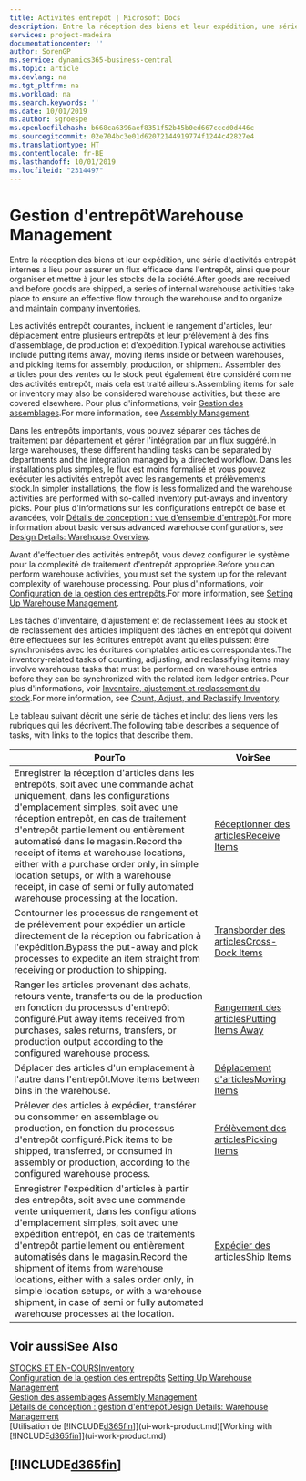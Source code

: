 ```yaml
---
title: Activités entrepôt | Microsoft Docs
description: Entre la réception des biens et leur expédition, une série d'activités entrepôt internes a lieu pour assurer un flux efficace dans l'entrepôt, ainsi que pour organiser et mettre à jour les stocks de la société.
services: project-madeira
documentationcenter: ''
author: SorenGP
ms.service: dynamics365-business-central
ms.topic: article
ms.devlang: na
ms.tgt_pltfrm: na
ms.workload: na
ms.search.keywords: ''
ms.date: 10/01/2019
ms.author: sgroespe
ms.openlocfilehash: b668ca6396aef8351f52b45b0ed667cccd0d446c
ms.sourcegitcommit: 02e704bc3e01d62072144919774f1244c42827e4
ms.translationtype: HT
ms.contentlocale: fr-BE
ms.lasthandoff: 10/01/2019
ms.locfileid: "2314497"
---
```

# <a name="warehouse-management"></a><span data-ttu-id="5ca1f-103">Gestion d'entrepôt</span><span class="sxs-lookup"><span data-stu-id="5ca1f-103">Warehouse Management</span></span>
<span data-ttu-id="5ca1f-104">Entre la réception des biens et leur expédition, une série d'activités entrepôt internes a lieu pour assurer un flux efficace dans l'entrepôt, ainsi que pour organiser et mettre à jour les stocks de la société.</span><span class="sxs-lookup"><span data-stu-id="5ca1f-104">After goods are received and before goods are shipped, a series of internal warehouse activities take place to ensure an effective flow through the warehouse and to organize and maintain company inventories.</span></span>

<span data-ttu-id="5ca1f-105">Les activités entrepôt courantes, incluent le rangement d'articles, leur déplacement entre plusieurs entrepôts et leur prélèvement à des fins d'assemblage, de production et d'expédition.</span><span class="sxs-lookup"><span data-stu-id="5ca1f-105">Typical warehouse activities include putting items away, moving items inside or between warehouses, and picking items for assembly, production, or shipment.</span></span> <span data-ttu-id="5ca1f-106">Assembler des articles pour des ventes ou le stock peut également être considéré comme des activités entrepôt, mais cela est traité ailleurs.</span><span class="sxs-lookup"><span data-stu-id="5ca1f-106">Assembling items for sale or inventory may also be considered warehouse activities, but these are covered elsewhere.</span></span> <span data-ttu-id="5ca1f-107">Pour plus d'informations, voir [Gestion des assemblages](assembly-assemble-items.md).</span><span class="sxs-lookup"><span data-stu-id="5ca1f-107">For more information, see [Assembly Management](assembly-assemble-items.md).</span></span>  

<span data-ttu-id="5ca1f-108">Dans les entrepôts importants, vous pouvez séparer ces tâches de traitement par département et gérer l'intégration par un flux suggéré.</span><span class="sxs-lookup"><span data-stu-id="5ca1f-108">In large warehouses, these different handling tasks can be separated by departments and the integration managed by a directed workflow.</span></span> <span data-ttu-id="5ca1f-109">Dans les installations plus simples, le flux est moins formalisé et vous pouvez exécuter les activités entrepôt avec les rangements et prélèvements stock.</span><span class="sxs-lookup"><span data-stu-id="5ca1f-109">In simpler installations, the flow is less formalized and the warehouse activities are performed with so-called inventory put-aways and inventory picks.</span></span> <span data-ttu-id="5ca1f-110">Pour plus d'informations sur les configurations entrepôt de base et avancées, voir [Détails de conception : vue d'ensemble d'entrepôt](design-details-warehouse-overview.md).</span><span class="sxs-lookup"><span data-stu-id="5ca1f-110">For more information about basic versus advanced warehouse configurations, see [Design Details: Warehouse Overview](design-details-warehouse-overview.md).</span></span>

<span data-ttu-id="5ca1f-111">Avant d'effectuer des activités entrepôt, vous devez configurer le système pour la complexité de traitement d'entrepôt appropriée.</span><span class="sxs-lookup"><span data-stu-id="5ca1f-111">Before you can perform warehouse activities, you must set the system up for the relevant complexity of warehouse processing.</span></span> <span data-ttu-id="5ca1f-112">Pour plus d'informations, voir [Configuration de la gestion des entrepôts](warehouse-setup-warehouse.md).</span><span class="sxs-lookup"><span data-stu-id="5ca1f-112">For more information, see [Setting Up Warehouse Management](warehouse-setup-warehouse.md).</span></span>

<span data-ttu-id="5ca1f-113">Les tâches d'inventaire, d'ajustement et de reclassement liées au stock et de reclassement des articles impliquent des tâches en entrepôt qui doivent être effectuées sur les écritures entrepôt avant qu'elles puissent être synchronisées avec les écritures comptables articles correspondantes.</span><span class="sxs-lookup"><span data-stu-id="5ca1f-113">The inventory-related tasks of counting, adjusting, and reclassifying items may involve warehouse tasks that must be performed on warehouse entries before they can be synchronized with the related item ledger entries.</span></span> <span data-ttu-id="5ca1f-114">Pour plus d'informations, voir [Inventaire, ajustement et reclassement du stock](inventory-how-count-adjust-reclassify.md).</span><span class="sxs-lookup"><span data-stu-id="5ca1f-114">For more information, see [Count, Adjust, and Reclassify Inventory](inventory-how-count-adjust-reclassify.md).</span></span>

 <span data-ttu-id="5ca1f-115">Le tableau suivant décrit une série de tâches et inclut des liens vers les rubriques qui les décrivent.</span><span class="sxs-lookup"><span data-stu-id="5ca1f-115">The following table describes a sequence of tasks, with links to the topics that describe them.</span></span>   

|<span data-ttu-id="5ca1f-116">**Pour**</span><span class="sxs-lookup"><span data-stu-id="5ca1f-116">**To**</span></span>|<span data-ttu-id="5ca1f-117">**Voir**</span><span class="sxs-lookup"><span data-stu-id="5ca1f-117">**See**</span></span>|  
|------------|-------------|  
|<span data-ttu-id="5ca1f-118">Enregistrer la réception d'articles dans les entrepôts, soit avec une commande achat uniquement, dans les configurations d'emplacement simples, soit avec une réception entrepôt, en cas de traitement d'entrepôt partiellement ou entièrement automatisé dans le magasin.</span><span class="sxs-lookup"><span data-stu-id="5ca1f-118">Record the receipt of items at warehouse locations, either with a purchase order only, in simple location setups, or with a warehouse receipt, in case of semi or fully automated warehouse processing at the location.</span></span>|[<span data-ttu-id="5ca1f-119">Réceptionner des articles</span><span class="sxs-lookup"><span data-stu-id="5ca1f-119">Receive Items</span></span>](warehouse-how-receive-items.md)|
|<span data-ttu-id="5ca1f-120">Contourner les processus de rangement et de prélèvement pour expédier un article directement de la réception ou fabrication à l'expédition.</span><span class="sxs-lookup"><span data-stu-id="5ca1f-120">Bypass the put-away and pick processes to expedite an item straight from receiving or production to shipping.</span></span>|[<span data-ttu-id="5ca1f-121">Transborder des articles</span><span class="sxs-lookup"><span data-stu-id="5ca1f-121">Cross-Dock Items</span></span>](warehouse-how-to-cross-dock-items.md)|    
|<span data-ttu-id="5ca1f-122">Ranger les articles provenant des achats, retours vente, transferts ou de la production en fonction du processus d'entrepôt configuré.</span><span class="sxs-lookup"><span data-stu-id="5ca1f-122">Put away items received from purchases, sales returns, transfers, or production output according to the configured warehouse process.</span></span>|[<span data-ttu-id="5ca1f-123">Rangement des articles</span><span class="sxs-lookup"><span data-stu-id="5ca1f-123">Putting Items Away</span></span>](warehouse-put-away-items.md)|
|<span data-ttu-id="5ca1f-124">Déplacer des articles d'un emplacement à l'autre dans l'entrepôt.</span><span class="sxs-lookup"><span data-stu-id="5ca1f-124">Move items between bins in the warehouse.</span></span>|[<span data-ttu-id="5ca1f-125">Déplacement d'articles</span><span class="sxs-lookup"><span data-stu-id="5ca1f-125">Moving Items</span></span>](warehouse-move-items.md)|
|<span data-ttu-id="5ca1f-126">Prélever des articles à expédier, transférer ou consommer en assemblage ou production, en fonction du processus d'entrepôt configuré.</span><span class="sxs-lookup"><span data-stu-id="5ca1f-126">Pick items to be shipped, transferred, or consumed in assembly or production, according to the configured warehouse process.</span></span>|[<span data-ttu-id="5ca1f-127">Prélèvement des articles</span><span class="sxs-lookup"><span data-stu-id="5ca1f-127">Picking Items</span></span>](warehouse-pick-items.md)|
|<span data-ttu-id="5ca1f-128">Enregistrer l'expédition d'articles à partir des entrepôts, soit avec une commande vente uniquement, dans les configurations d'emplacement simples, soit avec une expédition entrepôt, en cas de traitements d'entrepôt partiellement ou entièrement automatisés dans le magasin.</span><span class="sxs-lookup"><span data-stu-id="5ca1f-128">Record the shipment of items from warehouse locations, either with a sales order only, in simple location setups, or with a warehouse shipment, in case of semi or fully automated warehouse processes at the location.</span></span>|[<span data-ttu-id="5ca1f-129">Expédier des articles</span><span class="sxs-lookup"><span data-stu-id="5ca1f-129">Ship Items</span></span>](warehouse-how-ship-items.md)|  

## <a name="see-also"></a><span data-ttu-id="5ca1f-130">Voir aussi</span><span class="sxs-lookup"><span data-stu-id="5ca1f-130">See Also</span></span>  
[<span data-ttu-id="5ca1f-131">STOCKS ET EN-COURS</span><span class="sxs-lookup"><span data-stu-id="5ca1f-131">Inventory</span></span>](inventory-manage-inventory.md)  
<span data-ttu-id="5ca1f-132">[Configuration de la gestion des entrepôts](warehouse-setup-warehouse.md)   </span><span class="sxs-lookup"><span data-stu-id="5ca1f-132">[Setting Up Warehouse Management](warehouse-setup-warehouse.md)   </span></span>  
<span data-ttu-id="5ca1f-133">[Gestion des assemblages](assembly-assemble-items.md)  </span><span class="sxs-lookup"><span data-stu-id="5ca1f-133">[Assembly Management](assembly-assemble-items.md)  </span></span>  
[<span data-ttu-id="5ca1f-134">Détails de conception : gestion d'entrepôt</span><span class="sxs-lookup"><span data-stu-id="5ca1f-134">Design Details: Warehouse Management</span></span>](design-details-warehouse-management.md)  
<span data-ttu-id="5ca1f-135">[Utilisation de [!INCLUDE[d365fin](includes/d365fin_md.md)]](ui-work-product.md)</span><span class="sxs-lookup"><span data-stu-id="5ca1f-135">[Working with [!INCLUDE[d365fin](includes/d365fin_md.md)]](ui-work-product.md)</span></span>  

## [!INCLUDE[d365fin](includes/free_trial_md.md)]  
